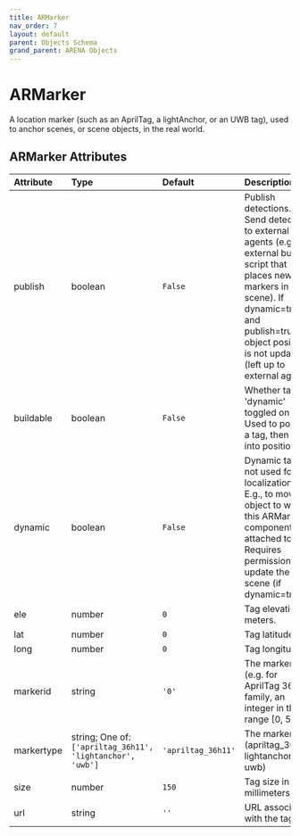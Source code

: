 ```yaml
---
title: ARMarker
nav_order: 7
layout: default
parent: Objects Schema
grand_parent: ARENA Objects
---
```


<!--CAUTION: This file is autogenerated from https://github.com/arenaxr/arena-schemas. Changes made here may be overwritten.-->


ARMarker
========


A location marker (such as an AprilTag, a lightAnchor, or an UWB tag), used to anchor scenes, or scene objects, in the real world.

ARMarker Attributes
--------------------

|Attribute|Type|Default|Description|Required|
| :--- | :--- | :--- | :--- | :--- |
|publish|boolean|```False```|Publish detections. Send detections to external agents (e.g. external builder script that places new markers in the scene). If dynamic=true and publish=true, object position is not updated (left up to external agent).|No|
|buildable|boolean|```False```|Whether tag has 'dynamic' toggled on click. Used to position a tag, then lock into position.|Yes|
|dynamic|boolean|```False```|Dynamic tag, not used for localization. E.g., to move object to which this ARMarker component is attached to. Requires permissions to update the scene (if dynamic=true).|Yes|
|ele|number|```0```|Tag elevation in meters.|No|
|lat|number|```0```|Tag latitude.|No|
|long|number|```0```|Tag longitude.|No|
|markerid|string|```'0'```|The marker id (e.g. for AprilTag 36h11 family, an integer in the range [0, 586])|Yes|
|markertype|string; One of: ```['apriltag_36h11', 'lightanchor', 'uwb']```|```'apriltag_36h11'```|The marker type (apriltag_36h11, lightanchor, uwb)|Yes|
|size|number|```150```|Tag size in millimeters|Yes|
|url|string|```''```|URL associated with the tag|No|
